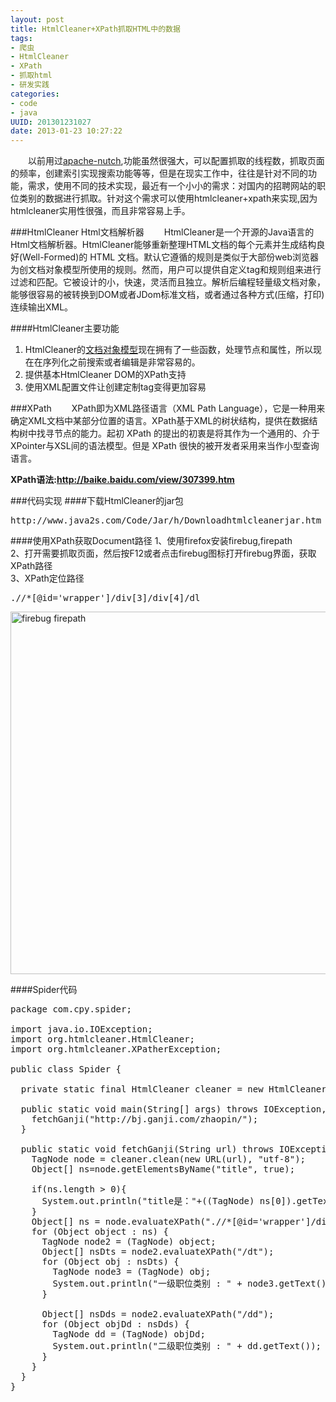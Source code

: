 ```yaml
--- 
layout: post
title: HtmlCleaner+XPath抓取HTML中的数据
tags: 
- 爬虫
- HtmlCleaner
- XPath
- 抓取html
- 研发实践
categories:
- code
- java
UUID: 201301231027
date: 2013-01-23 10:27:22
---
```


　　以前用过<a href="http://nutch.apache.org/" alt="apache-nutch" target="_bank">apache-nutch</a>,功能虽然很强大，可以配置抓取的线程数，抓取页面的频率，创建索引实现搜索功能等等，但是在现实工作中，往往是针对不同的功能，需求，使用不同的技术实现，最近有一个小小的需求：对国内的招聘网站的职位类别的数据进行抓取。针对这个需求可以使用htmlcleaner+xpath来实现,因为htmlcleaner实用性很强，而且非常容易上手。

###HtmlCleaner Html文档解析器
　　HtmlCleaner是一个开源的Java语言的Html文档解析器。HtmlCleaner能够重新整理HTML文档的每个元素并生成结构良好(Well-Formed)的 HTML 文档。默认它遵循的规则是类似于大部份web浏览器为创文档对象模型所使用的规则。然而，用户可以提供自定义tag和规则组来进行过滤和匹配。它被设计的小，快速，灵活而且独立。解析后编程轻量级文档对象，能够很容易的被转换到DOM或者JDom标准文档，或者通过各种方式(压缩，打印)连续输出XML。

####HtmlCleaner主要功能
<ol>
<li>HtmlCleaner的<a href="http://baike.baidu.com/view/758570.htm" target="_bank">文档对象模型</a>现在拥有了一些函数，处理节点和属性，所以现在在序列化之前搜索或者编辑是非常容易的。</li>
<li>提供基本HtmlCleaner DOM的XPath支持</li>
<li>使用XML配置文件让创建定制tag变得更加容易</li>
</ol>

###XPath
　　XPath即为XML路径语言（XML Path Language），它是一种用来确定XML文档中某部分位置的语言。XPath基于XML的树状结构，提供在数据结构树中找寻节点的能力。起初 XPath 的提出的初衷是将其作为一个通用的、介于XPointer与XSL间的语法模型。但是 XPath 很快的被开发者采用来当作小型查询语言。

<strong>XPath语法:<a href="http://baike.baidu.com/view/307399.htm" target="_bank">http://baike.baidu.com/view/307399.htm</a></strong>

###代码实现
####下载HtmlCleaner的jar包
<pre id="wiki">
http://www.java2s.com/Code/Jar/h/Downloadhtmlcleanerjar.htm
</pre>
####使用XPath获取Document路径
1、使用firefox安装firebug,firepath<br>
2、打开需要抓取页面，然后按F12或者点击firebug图标打开firebug界面，获取XPath路径<br>
3、XPath定位路径<br>
<pre id="java">
.//*[@id='wrapper']/div[3]/div[4]/dl
</pre>
<a href="{{site.static_url}}/media/pub/java/firebug_firepath.jpg" alt="firebug firepath">
<img src="{{site.static_url}}/media/pub/java/firebug_firepath.jpg" width="580px"  alt="firebug firepath" ></img>
</a>

####Spider代码
<pre id="java">
package com.cpy.spider;

import java.io.IOException;
import org.htmlcleaner.HtmlCleaner;
import org.htmlcleaner.XPatherException;

public class Spider {

  private static final HtmlCleaner cleaner = new HtmlCleaner();

  public static void main(String[] args) throws IOException, XPatherException {
    fetchGanji("http://bj.ganji.com/zhaopin/");
  }

  public static void fetchGanji(String url) throws IOException, XPatherException {
    TagNode node = cleaner.clean(new URL(url), "utf-8");
    Object[] ns=node.getElementsByName("title", true);  

    if(ns.length > 0){  
      System.out.println("title是："+((TagNode) ns[0]).getText());//取title值  
    }  
    Object[] ns = node.evaluateXPath(".//*[@id='wrapper']/div[3]/div[4]/dl");
    for (Object object : ns) {
      TagNode node2 = (TagNode) object;
      Object[] nsDts = node2.evaluateXPath("/dt");
      for (Object obj : nsDts) {
        TagNode node3 = (TagNode) obj;
        System.out.println("一级职位类别 : " + node3.getText());
      }

      Object[] nsDds = node2.evaluateXPath("/dd");
      for (Object objDd : nsDds) {
        TagNode dd = (TagNode) objDd;
        System.out.println("二级职位类别 : " + dd.getText());
      }
    }
  }
}

</pre>


